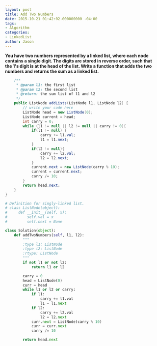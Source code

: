 ```yaml
---
layout: post
title: Add Two Numbers
date: 2015-10-21 01:42:02.000000000 -04:00
tags:
- Algorithm
categories:
- LinkedList
author: Jason
---
```

**You have two numbers represented by a linked list, where each node contains a single digit. The digits are stored in reverse order, such that the 1's digit is at the head of the list. Write a function that adds the two numbers and returns the sum as a linked list.**


``` java
    /**
     * @param l1: the first list
     * @param l2: the second list
     * @return: the sum list of l1 and l2 
     */
    public ListNode addLists(ListNode l1, ListNode l2) {
        // write your code here
        ListNode head = new ListNode(0);
        ListNode current = head;
        int carry = 0;
        while (l1 != null || l2 != null || carry != 0){
            if(l1 != null) {
                carry += l1.val;
                l1 = l1.next;
            }
            if(l2 != null){
                carry += l2.val;
                l2 = l2.next;
            }
            current.next = new ListNode(carry % 10);
            current = current.next;
            carry /= 10;
        }
        return head.next;
    }
}
```

```python
# Definition for singly-linked list.
# class ListNode(object):
#     def __init__(self, x):
#         self.val = x
#         self.next = None

class Solution(object):
    def addTwoNumbers(self, l1, l2):
        """
        :type l1: ListNode
        :type l2: ListNode
        :rtype: ListNode
        """
        if not l1 or not l2:
            return l1 or l2

        carry = 0
        head = ListNode(0)
        curr = head
        while l1 or l2 or carry:
            if l1:
                carry += l1.val
                l1 = l1.next
            if l2:
                carry += l2.val
                l2 = l2.next
            curr.next = ListNode(carry % 10)
            curr = curr.next
            carry /= 10

        return head.next
```
